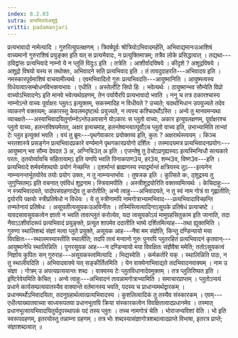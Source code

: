 ```yaml
---
index: 8.2.83
sutra: प्रत्यभिवादेअशूद्रे
vritti: padamanjari
---
```


 प्रत्यभावादो नामेत्यादि । गुरुरित्युपलक्षणम् । त्रिवर्षपूर्वः श्रोत्रियोऽभिवादमर्हति, अभिवाद्यमानःउआशिषं वाच्यमानो गुरुराशिषं प्रयुङ्क्त इति यत् स प्रत्यभैवादः, न प्रत्युक्तिमात्रम्; तत्रैव लोके प्रसिद्धत्वात् । तद्यथा---ठविद्वांसः प्रत्यभिवादे नाम्नो ये न प्लुतिं विदुःऽ इति । तत्रेति । आशीर्वादविषये । कीदृशे ? अशूद्रविषये । अशूद्रो विषयो यस्य स तथोक्तः, अभिवादने सति प्रत्यभिवाद इति । तं तावदुदाहरति---अभिवादय इति । नमस्कारपूर्वमाशिषं वाचयामीत्यर्थः । एवमभिवादितो गुरुः प्रत्यभिवदति---आयुष्मानिति । आयुष्मत्वस्य विधेयत्वात्सम्बोधनविभक्त्यभावः । एधीति । अस्तेर्लोटि सिपो हिः । भवेत्यर्थः । ठायुष्मान्भव सौम्येति विप्रो वाच्योऽभिवादनेऽ इति मानवे भवेत्यर्थग्रहणम्, तेन पर्यायैरपि प्रत्यभावादो भवति । ननु च तत्र ठकारश्चास्य नाम्नोऽन्ते वाच्यः पूर्वाक्षरः प्लुतःऽ इत्युक्तम्, सकस्मादिह न विधीयते ? उच्यते; यदर्थाभिधान उपयुज्यते तदेव व्याकरणे वक्तव्यम्; अकारस्तु केवलमदृष्टार्थः प्रयुज्यते, न त्वस्य कश्चिदर्थोऽस्ति । अन्ये तु मानवमन्यथा व्याचक्षते---अस्याभिवादयितुर्नाम्नोऽन्तेउअवसाने योऽकारः स प्लुतो वाच्यः, अकार इत्युपलक्षणम्, पूर्वाक्षरश्च प्लुतो वाच्यः, हलन्तविषयमेतत्, अक्षर इत्यचमाह, हलन्तेष्वन्त्यात्पूर्वोऽच प्लुतो वाच्य इति, उभाभ्यामिति ताभ्यां टेः प्लुत इत्युक्तं भवति । वयं तु ब्रूमः---पृथगेवाकारः प्रयोक्तव्य इति, कुतः ? अक्षरार्थस्त्वयम् । किञ्च भरतशास्त्रे प्रसङ्गेन प्रत्यभिवादप्रकारे वर्ण्यमाने पृथगकारप्रयोगो दर्शितः । तस्मादयमत्र प्रत्यभिवादनप्रयोगः---आयुष्मान् भव सौम्य देवदत 3 अ, अग्निचि3त् अ इति । एजन्तेषु तु ठेचोऽप्रगृह्यस्यऽ इत्यस्मिन्विधौ सत्यकारे परतः, ठ्तयोर्य्वावचि संहितायाम्ऽ इति यणपि भवति पिनाकपाण3य, हर3य, शम्भ3व, विष्ण3व---इति । प्रत्यभिवादे शर्मवर्मशब्दयोः प्रयोगं नेच्छन्ति । ठ्शर्मान्तं ब्राह्मणस्य स्याद्वर्मान्तं क्षत्रियस्य तुऽ---इत्यनेन नाम्न्यनन्तर्भूतयोरेव तयोः प्रयोग उक्तः, न तु नाम्न्यन्तर्भावः । तुषजक इति । कुत्सिते कः, ठ्शूद्रस्य तु जुगुप्सितम्ऽ इति वचनात् एवंविधं शूद्रनाम। स्त्रियामपीति । अस्त्रीशूद्रयोरिति वक्तव्यमित्यर्थः । केचिदाहुः---न स्त्र्यभिवादयते, पादोपसंग्रहणाद्येव तु करोतीति; अन्ये त्वाहु---अभिवादयते, न तु स्वं नाम गोत्रं वा गृह्णातीति; द्वयोरपि पक्षयोः स्त्रीप्रतिषेधो न विधेयः । ये तु स्त्रीणामपि नामगोत्राभ्यामभिवाद---प्रत्यभिवादाविच्छन्ति तन्मतेनायं प्रतिषेधः । असूयतीत्यसूयकःउअविनीतः । तस्मिंस्त्वित्यादिनाऽसूयके प्रतिषेधं प्रत्याचष्टे । यावदसावसूयकत्वेन ज्ञातो न भवति तावत्प्लुतं करोत्येव, यदा त्वसूयकोऽयं मामुपहसितुकाम इति जानाति, तदा नैवाऽऽशीर्वादरूपं प्रत्यभिवादं प्रयुङ्क्ते, प्रत्युत शापमेव ददातीति भाष्ये दर्शितमित्याह---तथा ह्युक्तमिति । गुरुणा स्थालिशब्दं संज्ञां मत्वा प्लुते प्रयुक्ते, असूयक आह---नैषा मम संज्ञेति, किन्तु दण्डिन्यायो मया विवक्षितः---स्थालमस्यास्तीति स्थालीति; तदपि तत्वं मन्वानो गुरुः पुनरपि प्लुतरहितं प्रत्यभिवादनं कृतवान्---आयुष्मानेधि स्थालिन्निति । पुनरसूयक आह---न दण्डिन्यायो मया विवक्षितः संज्ञैवैषा ममेति; ततोऽसूयकत्वं निर्ज्ञाय कुपितः सन् गुरुराह---असूयकस्त्वमित्यादि । भिद्यस्वेति । कर्मकर्तरि यक् । स्थालिन्निति पाठः, न तु स्थालीवदिति । अभिवादवाक्ये यत् सङ्कीर्तितमिति । येन वाक्येनाभिवाद्यते तदभिवादनवाक्यम् । नाम उ संज्ञा । गोत्रम् उ अपत्यप्रत्ययान्तः शब्दः । वाक्यस्य टेः प्लुतविधानादेवमुक्तम् । तत्र प्लुतिरिष्यत इति । इष्टिरेवेयमिति केचित् । अन्ये त्वाहुः---अभिवादनं तावन्नामगोत्राभ्यामिति । समाचारप्राप्तम् । प्लुतोऽप्ययं प्रधाने कार्यसम्प्रत्ययातस्यैव वाक्यान्ते वर्तमानस्य भवति, पदस्य च प्राधान्यमर्थद्वारकम् । प्रधानमर्थोऽभिवादयिता, तदनुग्रहार्थत्वात्प्रत्यभिवादस्य । कुशलित्वादिकं तु तस्यैव संस्कारकम् । एवम्---एधीत्याख्यातवाच्या साध्यरूपतया प्रधानभूतापि क्रिया संस्कारकत्वेन विवक्षितत्वादप्रधानमेव । तस्मात् प्रधानभूत्सायभिवादयितुर्यदुपस्थापकं पदं तस्य प्लुतः । तच्च नामगोत्रं चेति । भोराजन्यविशां वेति । भो इति स्वरूपग्रहणम्, इतरयोस्तु तन्नाम्ना ग्रहणम् । तत्र भोः शब्दस्यासंज्ञागोत्रशब्दत्वादप्राप्ते विभाषा, इतरत्र प्राप्ते; संज्ञाशब्दत्वात् ॥